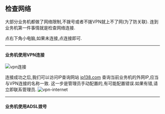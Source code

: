 ## 检查网络

大部分业务机都做了网络限制,不拨号或者不拨VPN就上不了网(为了防关联).
连到业务机第一件事情就是检查网络连接.

点右下角小电脑,如果未连接,点连接即可.
***
#### 业务机使用VPN连接
![vpn连接](http://img.qingyunkj.com/gitbook_netlogin/VPN%E6%8B%A8%E5%8F%B7.jpg)

连接成功之后,我们可以访问IP查询网站 [ip138.com](http://ip138.com) 查询当前业务机的外网IP,应当与VPN连接的名称一致.
这一步是管理员手动配置的,有可能配置错误.如果有错,请立即联系管理员.
![vpn-internet](http://img.qingyunkj.com/gitbook_netlogin/vpn_inetnet.jpg)

***
#### 业务机使用ADSL拨号

